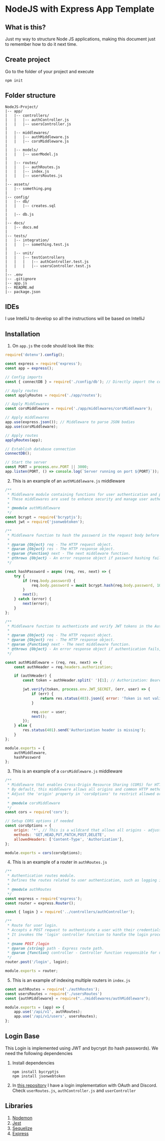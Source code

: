 # NodeJS with Express App Template


## What is this?

Just my way to structure Node JS applications, making this document just to remember how to do it next time.

## Create project

Go to the folder of your project and execute

```shell
npm init
```

## Folder structure

```
NodeJS-Project/
|-- app/
|   |-- controllers/
|   |   |-- authController.js
|   |   |-- usersController.js
|   
|   |-- middlewares/
|   |   |-- authMiddleware.js
|   |   |-- corsMiddleware.js
|
|   |-- models/
|   |   |-- userModel.js
|
|   |-- routes/
|   |   |-- authRoutes.js
|   |   |-- index.js
|   |   |-- usersRoutes.js
|
|-- assets/
|   |-- something.png
|
|-- config/
|   |-- db/
|   |   |-- creates.sql
|   
|   |-- db.js
|   
|-- docs/
|   |-- docs.md
|  
|-- tests/   
|   |-- integration/
|   |   |-- something.test.js
|
|   |-- unit/
|   |   |-- testControllers
|   |   |   |-- authController.test.js
|   |   |   |-- usersController.test.js
|
|-- .env
|-- .gitignore
|-- app.js
|-- README.md
|-- package.json
```

## IDEs
I use IntelliJ to develop so all the instructions will be based on IntelliJ

## Installation
1. On `app.js` the code should look like this:
```js
require('dotenv').config();

const express = require('express');
const app = express();

// Config imports
const { connectDB } = require('./config/db'); // Directly import the connectDB function

// Apply routes
const applyRoutes = require('./app/routes');

// Apply Middlewares
const corsMiddleware = require('./app/middlewares/corsMiddleware');

// Apply middlewares
app.use(express.json()); // Middleware to parse JSON bodies
app.use(corsMiddleware);

// Apply routes
applyRoutes(app);

// Establish database connection
connectDB();

// Start the server
const PORT = process.env.PORT || 3000;
app.listen(PORT, () => console.log(`Server running on port ${PORT}`));
```

2. This is an example of an `authMiddleware.js` middleware
```js
/**
 * Middleware module containing functions for user authentication and password hashing.
 * These middlewares are used to enhance security and manage user authentication.
 *
 * @module authMiddleware
 */
const bcrypt = require('bcryptjs');
const jwt = require('jsonwebtoken');

/**
 * Middleware function to hash the password in the request body before processing.
 *
 * @param {Object} req - The HTTP request object.
 * @param {Object} res - The HTTP response object.
 * @param {Function} next - The next middleware function.
 * @throws {Object} - An error response object if password hashing fails.
 */

const hashPassword = async (req, res, next) => {
    try {
        if (req.body.password) {
            req.body.password = await bcrypt.hash(req.body.password, 10);
        }
        next();
    } catch (error) {
        next(error);
    }
};

/**
 * Middleware function to authenticate and verify JWT tokens in the Authorization header.
 *
 * @param {Object} req - The HTTP request object.
 * @param {Object} res - The HTTP response object.
 * @param {Function} next - The next middleware function.
 * @throws {Object} - An error response object if authentication fails, the token is invalid, or the Authorization header is missing.
 */

const authMiddleware = (req, res, next) => {
    const authHeader = req.headers.authorization;

    if (authHeader) {
        const token = authHeader.split(' ')[1]; // Authorization: Bearer <token>

        jwt.verify(token, process.env.JWT_SECRET, (err, user) => {
            if (err) {
                return res.status(403).json({ error: 'Token is not valid' });
            }

            req.user = user;
            next();
        });
    } else {
        res.status(401).send('Authorization header is missing');
    }
};

module.exports = {
    authMiddleware,
    hashPassword
};
```

3. This is an example of a `corsMiddleware.js` middleware
```js
/**
 * Middleware that enables Cross-Origin Resource Sharing (CORS) for HTTP requests.
 * By default, this middleware allows all origins and common HTTP methods.
 * Adjust the 'origin' property in 'corsOptions' to restrict allowed origins.
 *
 * @module corsMiddleware
 */
const cors = require('cors');

// Setup CORS options if needed
const corsOptions = {
    origin: '*', // This is a wildcard that allows all origins - adjust as needed
    methods: 'GET,HEAD,PUT,PATCH,POST,DELETE',
    allowedHeaders: ['Content-Type', 'Authorization'],
};

module.exports = cors(corsOptions);

```

4. This is an example of a router in `authRoutes.js`
```js
/**
 * Authentication routes module.
 * Defines the routes related to user authentication, such as logging in.
 *
 * @module authRoutes
 */
const express = require('express');
const router = express.Router();

const { login } = require('../controllers/authController');

/**
 * Route for user login.
 * Accepts a POST request to authenticate a user with their credentials.
 * It invokes the 'login' controller function to handle the login process.
 *
 * @name POST /login
 * @param {string} path - Express route path.
 * @param {function} controller - Controller function responsible for user login.
 */
router.post('/login', login);

module.exports = router;
```

5. This is an example of indexing multiple routers in `index.js`
```js
const authRoutes = require('./authRoutes');
const usersRoutes = require('./usersRoutes')
const {authMiddleware} = require("../middlewares/authMiddleware");

module.exports = (app) => {
    app.use('/api/v1', authRoutes);
    app.use('/api/v1/users', usersRoutes);
};
```

## Login Base
This Login is implemented using JWT and bycrypt (to hash passwords). We need the following dependencies

1. Install dependencies
    ```shell
    npm install bycryptjs
    npm install jsonwebtoken
    ```
2. In [this repository](https://github.com/NeutronBlast/Node-Simple-Login) I have a login implementation with OAuth and Discord. Check `userRoutes.js`, `authController.js` and `userController`


## Libraries
1. [Nodemon](https://www.npmjs.com/package/nodemon)
2. [Jest](https://www.npmjs.com/package/jest)
3. [Sequelize](https://sequelize.org)
4. [Express](https://expressjs.com/es/)
